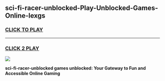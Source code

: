 
## sci-fi-racer-unblocked-Play-Unblocked-Games-Online-lexgs
<h3>
<a href="https://premium76.site?title=sci-fi-racer-unblocked&ref=25A">CLICK TO PLAY</a></h3>
<hr>

<h3>
<a href="https://premium76.site?title=sci-fi-racer-unblocked&ref=25A">CLICK 2 PLAY</a>
  
</h3>

<a href="https://premium76.site?title=sci-fi-racer-unblocked&ref=25A"><img src="https://clearcache.store/games.png"></a>


**sci-fi-racer-unblocked games unblocked: Your Gateway to Fun and Accessible Online Gaming**
